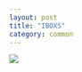 ```yaml
---
layout: post
title: "IBOXS"
category: common
---
```

![](https://pics.livejournal.com/quillcraft/pic/001fgf80)
